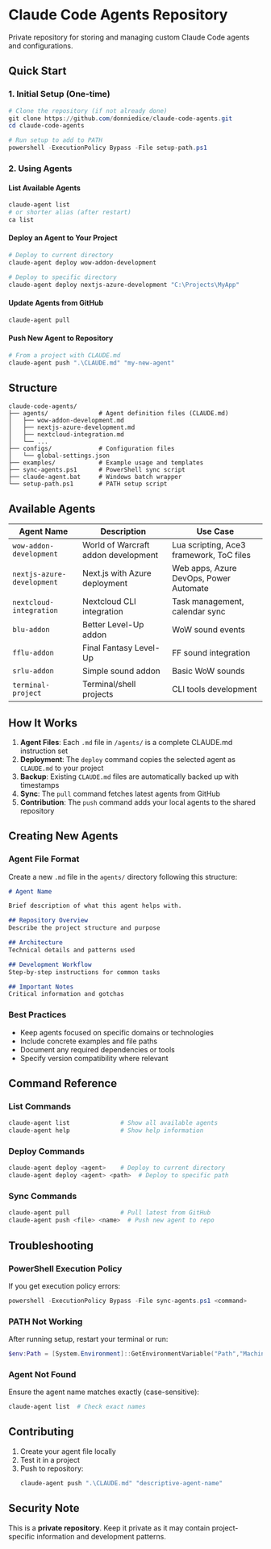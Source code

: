 # Claude Code Agents Repository

Private repository for storing and managing custom Claude Code agents and configurations.

## Quick Start

### 1. Initial Setup (One-time)
```powershell
# Clone the repository (if not already done)
git clone https://github.com/donniedice/claude-code-agents.git
cd claude-code-agents

# Run setup to add to PATH
powershell -ExecutionPolicy Bypass -File setup-path.ps1
```

### 2. Using Agents

#### List Available Agents
```powershell
claude-agent list
# or shorter alias (after restart)
ca list
```

#### Deploy an Agent to Your Project
```powershell
# Deploy to current directory
claude-agent deploy wow-addon-development

# Deploy to specific directory
claude-agent deploy nextjs-azure-development "C:\Projects\MyApp"
```

#### Update Agents from GitHub
```powershell
claude-agent pull
```

#### Push New Agent to Repository
```powershell
# From a project with CLAUDE.md
claude-agent push ".\CLAUDE.md" "my-new-agent"
```

## Structure

```
claude-code-agents/
├── agents/              # Agent definition files (CLAUDE.md)
│   ├── wow-addon-development.md
│   ├── nextjs-azure-development.md
│   ├── nextcloud-integration.md
│   └── ...
├── configs/             # Configuration files
│   └── global-settings.json
├── examples/            # Example usage and templates
├── sync-agents.ps1      # PowerShell sync script
├── claude-agent.bat     # Windows batch wrapper
└── setup-path.ps1       # PATH setup script
```

## Available Agents

| Agent Name | Description | Use Case |
|------------|-------------|----------|
| `wow-addon-development` | World of Warcraft addon development | Lua scripting, Ace3 framework, ToC files |
| `nextjs-azure-development` | Next.js with Azure deployment | Web apps, Azure DevOps, Power Automate |
| `nextcloud-integration` | Nextcloud CLI integration | Task management, calendar sync |
| `blu-addon` | Better Level-Up addon | WoW sound events |
| `fflu-addon` | Final Fantasy Level-Up | FF sound integration |
| `srlu-addon` | Simple sound addon | Basic WoW sounds |
| `terminal-project` | Terminal/shell projects | CLI tools development |

## How It Works

1. **Agent Files**: Each `.md` file in `/agents/` is a complete CLAUDE.md instruction set
2. **Deployment**: The `deploy` command copies the selected agent as `CLAUDE.md` to your project
3. **Backup**: Existing `CLAUDE.md` files are automatically backed up with timestamps
4. **Sync**: The `pull` command fetches latest agents from GitHub
5. **Contribution**: The `push` command adds your local agents to the shared repository

## Creating New Agents

### Agent File Format
Create a new `.md` file in the `agents/` directory following this structure:

```markdown
# Agent Name

Brief description of what this agent helps with.

## Repository Overview
Describe the project structure and purpose

## Architecture
Technical details and patterns used

## Development Workflow
Step-by-step instructions for common tasks

## Important Notes
Critical information and gotchas
```

### Best Practices
- Keep agents focused on specific domains or technologies
- Include concrete examples and file paths
- Document any required dependencies or tools
- Specify version compatibility where relevant

## Command Reference

### List Commands
```powershell
claude-agent list              # Show all available agents
claude-agent help              # Show help information
```

### Deploy Commands
```powershell
claude-agent deploy <agent>    # Deploy to current directory
claude-agent deploy <agent> <path>  # Deploy to specific path
```

### Sync Commands
```powershell
claude-agent pull              # Pull latest from GitHub
claude-agent push <file> <name>  # Push new agent to repo
```

## Troubleshooting

### PowerShell Execution Policy
If you get execution policy errors:
```powershell
powershell -ExecutionPolicy Bypass -File sync-agents.ps1 <command>
```

### PATH Not Working
After running setup, restart your terminal or run:
```powershell
$env:Path = [System.Environment]::GetEnvironmentVariable("Path","Machine") + ";" + [System.Environment]::GetEnvironmentVariable("Path","User")
```

### Agent Not Found
Ensure the agent name matches exactly (case-sensitive):
```powershell
claude-agent list  # Check exact names
```

## Contributing

1. Create your agent file locally
2. Test it in a project
3. Push to repository:
   ```powershell
   claude-agent push ".\CLAUDE.md" "descriptive-agent-name"
   ```

## Security Note

This is a **private repository**. Keep it private as it may contain project-specific information and development patterns.